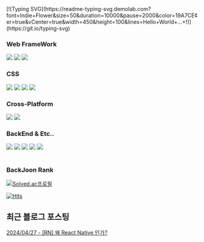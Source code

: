 
<div>
  [![Typing SVG](https://readme-typing-svg.demolab.com?font=Indie+Flower&size=50&duration=10000&pause=2000&color=19A7CE&center=true&vCenter=true&width=450&height=100&lines=Hello+World+...+!)](https://git.io/typing-svg)
</div>

  <h3>
    Web FrameWork
  </h3>
  <div>
    <!-- https://simpleicons.org/?q=ReactNative -->
    <!-- React -->
    <img src="https://img.shields.io/badge/React.js-61DAFB?style=style=flat&logo=react&logoColor=black">
    <!-- nextdotjs -->
    <img src="https://img.shields.io/badge/Next.js-000000?style=style=flat&logo=nextdotjs&logoColor=white">
    <!-- Vue -->
    <img src="https://img.shields.io/badge/Vue.js-4FC08D?style=style=flat&logo=vuedotjs&logoColor=white">
  </div>
  
  <h3>
    CSS
  </h3>
  <div>
    <!-- styledcomponents -->
    <img src="https://img.shields.io/badge/Styled Components-DB7093?style=style=flat&logo=styledcomponents&logoColor=white">    
    <!-- emotion -->
    <img src="https://img.shields.io/badge/Emotion-D26AC2?style=style=flat&logo=styledcomponents&logoColor=white">
    <!-- SASS -->
    <img src="https://img.shields.io/badge/Sass-CC6699?style=style=flat&logo=sass&logoColor=white">
    <!-- TailWind -->
    <img src="https://img.shields.io/badge/TailWind CSS-06B6D4?style=style=flat&logo=tailwindcss&logoColor=white">
  </div>
  

  <h3>
    Cross-Platform
  </h3>
  <div>
    <!-- ReactNative -->
    <img src="https://img.shields.io/badge/React Native-61dafb?style=style=flat&logo=react&logoColor=black">
    <!-- Flutter -->
    <img src="https://img.shields.io/badge/Flutter-02569B?style=style=flat&logo=flutter&logoColor=white">
  </div>
  
  <h3>
    BackEnd & Etc..
  </h3>
  <div>
    <!-- FASTAPI -->
    <img src="https://img.shields.io/badge/FastAPI-009688?style=style=flat&logo=fastapi&logoColor=black">
    <!-- amazonaws -->
    <img src="https://img.shields.io/badge/Amazon AWS-232F3E?style=style=flat&logo=amazonaws&logoColor=white">
    <!-- amazon S3 -->
    <img src="https://img.shields.io/badge/Amazon S3-569A31?style=style=flat&logo=amazons3&logoColor=white">    
    <!-- PostgreSQL -->
    <img src="https://img.shields.io/badge/PostgreSQL-4169E1?style=style=flat&logo=postgresql&logoColor=white">    
    <!-- MongoDB -->
    <img src="https://img.shields.io/badge/MongoDB-47A248?style=style=flat&logo=mongodb&logoColor=white">
  </div>

<br />

  <h3>
    BackJoon Rank
  </h3>
  
  [![Solved.ac프로필](http://mazassumnida.wtf/api/v2/generate_badge?boj=hin6150)](https://solved.ac/profile/hin6150)


  [![Hits](https://hits.seeyoufarm.com/api/count/incr/badge.svg?url=https%3A%2F%2Fgithub.com%2Fhin6150%2Fhit-counter&count_bg=%2379C83D&title_bg=%23555555&icon=dependabot.svg&icon_color=%23E7E7E7&title=hits&edge_flat=false)](https://hits.seeyoufarm.com)

<!--<img align="center" src="https://github-readme-stats.vercel.app/api/top-langs/?username=hin6150&layout=compact"> -->

<!--<div align=center>
  
 [![GitHub Streak](https://streak-stats.demolab.com?user=hin6150&theme=highcontrast&hide_border=true&fire=EB5454&background=0D1117)](https://git.io/streak-stats)
</div>
-->
## 최근 블로그 포스팅

[2024/04/27 - [RN] 왜 React Native 인가?](http://hin6150.tistory.com/2) <br/>
